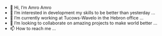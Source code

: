 - 👋 Hi, I’m Amro Amro 
- 👀 I’m interested in development my skills to be better than yesterday ...
- 🌱 I’m currently working at Tucows-Wavelo in the Hebron office ...
- 💞️ I’m looking to collaborate on amazing projects to make world better ...
- 📫 How to reach me ...

<!---
aamro-tc/aamro-tc is a ✨ special ✨ repository because its `README.md` (this file) appears on your GitHub profile.
You can click the Preview link to take a look at your changes.
--->
